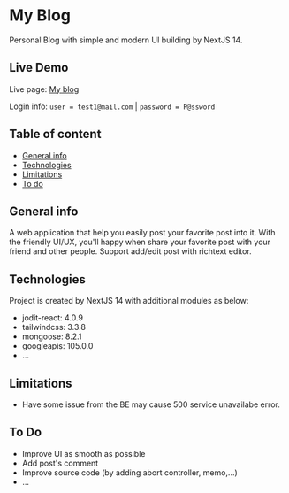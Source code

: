 # My Blog
Personal Blog with simple and modern UI building by NextJS 14.

## Live Demo
Live page: [My blog](https://blog.nezumi.asia)

Login info: `user = test1@mail.com` | `password = P@ssword`

## Table of content
* [General info](#general-info)
* [Technologies](#technologies)
* [Limitations](#limitations)
* [To do](#to-do)

## General info
A web application that help you easily post your favorite post into it. With the friendly UI/UX, you'll happy when share your favorite post with your friend and other people.
Support add/edit post with richtext editor.

## Technologies
Project is created by NextJS 14 with additional modules as below:
* jodit-react: 4.0.9
* tailwindcss: 3.3.8
* mongoose: 8.2.1
* googleapis: 105.0.0
* ...

## Limitations
* Have some issue from the BE may cause 500 service unavailabe error.

## To Do
* Improve UI as smooth as possible
* Add post's comment
* Improve source code (by adding abort controller, memo,...)
* ...
